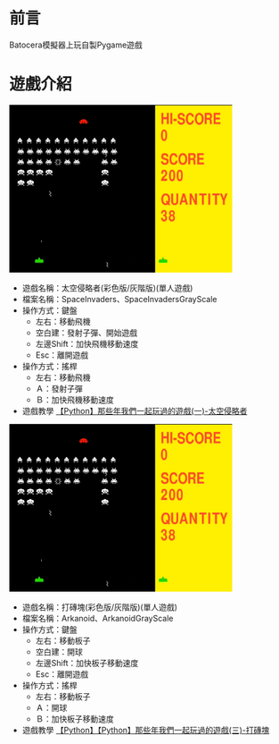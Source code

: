 # 前言
Batocera模擬器上玩自製Pygame遊戲

# 遊戲介紹
![alt 太空侵略者](https://github.com/channel2007/BatoceraPygame/blob/master/images/SpaceInvaders-image.png "太空侵略者")
* 遊戲名稱：太空侵略者(彩色版/灰階版)(單人遊戲)
* 檔案名稱：SpaceInvaders、SpaceInvadersGrayScale
* 操作方式：鍵盤
  * 左右：移動飛機
  * 空白建：發射子彈、開始遊戲
  * 左邊Shift：加快飛機移動速度
  * Esc：離開遊戲
* 操作方式：搖桿
  * 左右：移動飛機
  * Ａ：發射子彈
  * Ｂ：加快飛機移動速度
* 遊戲教學
[【Python】那些年我們一起玩過的遊戲(一)-太空侵略者](https://uupgrade.medium.com/python-%E9%82%A3%E4%BA%9B%E5%B9%B4%E6%88%91%E5%80%91%E4%B8%80%E8%B5%B7%E7%8E%A9%E9%81%8E%E7%9A%84%E9%81%8A%E6%88%B2-%E5%A4%AA%E7%A9%BA%E4%BE%B5%E7%95%A5%E8%80%85-bee698403ef0)

![alt 打磚塊](https://github.com/channel2007/BatoceraPygame/blob/master/images/SpaceInvaders-image.png "打磚塊")
* 遊戲名稱：打磚塊(彩色版/灰階版)(單人遊戲)
* 檔案名稱：Arkanoid、ArkanoidGrayScale
* 操作方式：鍵盤
  * 左右：移動板子
  * 空白建：開球
  * 左邊Shift：加快板子移動速度
  * Esc：離開遊戲
* 操作方式：搖桿
  * 左右：移動板子
  * Ａ：開球
  * Ｂ：加快板子移動速度
* 遊戲教學
[【Python】【Python】那些年我們一起玩過的遊戲(三)-打磚塊](https://uupgrade.medium.com/python-%E9%82%A3%E4%BA%9B%E5%B9%B4%E6%88%91%E5%80%91%E4%B8%80%E8%B5%B7%E7%8E%A9%E9%81%8E%E7%9A%84%E9%81%8A%E6%88%B2-%E4%B8%89-%E6%89%93%E7%A3%9A%E5%A1%8A-d89b648896ca)
